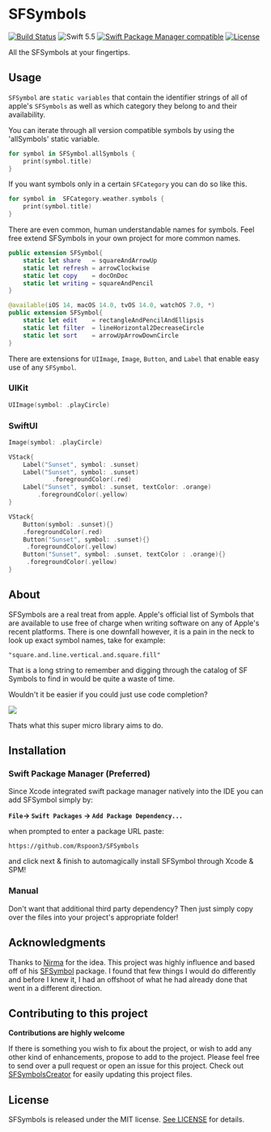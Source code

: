 # SFSymbols
[![Build Status](https://travis-ci.org/Nirma/SFSymbol.svg?branch=master)](https://travis-ci.org/Nirma/SFSymbol)
![Swift 5.5](https://img.shields.io/badge/Swift-5.5-orange.svg)
[![Swift Package Manager compatible](https://img.shields.io/badge/Swift%20Package%20Manager-compatible-purple.svg)](https://github.com/apple/swift-package-manager)
[![License](http://img.shields.io/:license-mit-blue.svg)](http://doge.mit-license.org)

All the SFSymbols at your fingertips.

## Usage 
`SFSymbol` are `static variables` that contain the identifier strings of all of apple's `SFSymbols` as well as which category they belong to and their availability.

You can iterate through all version compatible symbols by using the 'allSymbols' static variable.

```swift
for symbol in SFSymbol.allSymbols {
	print(symbol.title)
}
```


If you want symbols only in a certain `SFCategory` you can do so like this.

```swift
for symbol in  SFCategory.weather.symbols {
	print(symbol.title)
}
```


There are even common, human understandable names for symbols. Feel free extend SFSymbols in your own project for more common names.

```swift
public extension SFSymbol{
    static let share   = squareAndArrowUp
    static let refresh = arrowClockwise
    static let copy    = docOnDoc
    static let writing = squareAndPencil
}

@available(iOS 14, macOS 14.0, tvOS 14.0, watchOS 7.0, *)
public extension SFSymbol{
    static let edit    = rectangleAndPencilAndEllipsis
    static let filter  = lineHorizontal2DecreaseCircle
    static let sort    = arrowUpArrowDownCircle
}
```

There are extensions for `UIImage`, `Image`, `Button`, and `Label` that enable easy use of any `SFSymbol`.


### UIKit

```swift
UIImage(symbol: .playCircle)
```


### SwiftUI

```swift
Image(symbol: .playCircle)
```


```swift
VStack{
	Label("Sunset", symbol: .sunset)
	Label("Sunset", symbol: .sunset)
		    .foregroundColor(.red)
	Label("Sunset", symbol: .sunset, textColor: .orange)
        .foregroundColor(.yellow)
}
```


```swift
VStack{
	Button(symbol: .sunset){}
    .foregroundColor(.red)
	Button("Sunset", symbol: .sunset){}
     .foregroundColor(.yellow)
	Button("Sunset", symbol: .sunset, textColor : .orange){}
     .foregroundColor(.yellow)
}
```
                    
## About 
SFSymbols are a real treat from apple. Apple's official list of Symbols that are available to use free of charge when writing software on any of Apple's recent platforms. There is one downfall however, it is a pain in the neck to look up exact symbol names, take for example: 

`"square.and.line.vertical.and.square.fill"`

That is a long string to remember and digging through the catalog of SF Symbols to find in would be quite a waste of time.

Wouldn't it be easier if you could just use code completion?

![](https://media.giphy.com/media/jQ7lTLsv2poo2qLkUA/giphy.gif)

Thats what this super micro library aims to do.

## Installation 

### Swift Package Manager (Preferred)
Since Xcode integrated swift package manager natively into the IDE you can add SFSymbol simply by:

**`File`-> `Swift Packages` -> `Add Package Dependency...`**

when prompted to enter a package URL paste: 

`https://github.com/Rspoon3/SFSymbols` 


and click next & finish to automagically install SFSymbol through Xcode & SPM!

### Manual 
Don't want that additional third party dependency? Then just simply copy over the files into your project's appropriate folder!

## Acknowledgments

Thanks to [Nirma](https://github.com/Nirma) for the idea. This project was highly influence and based off of his [SFSymbol](https://github.com/Nirma/SFSymbol) package. I found that few things I would do differently and before I knew it, I had an offshoot of what he had already done that went in a different direction.

## Contributing to this project
**Contributions are highly welcome**

If there is something you wish to fix about the project, or wish to add any other kind of enhancements, propose to add to the project. Please feel free to send over a pull request 
or open an issue for this project. Check out [SFSymbolsCreator](https://github.com/Rspoon3/SFSymbolCreator) for easily updating this project files.

## License

SFSymbols is released under the MIT license. [See LICENSE](https://github.com/Rspoon3/SFSymbols/blob/main/LICENSE) for details.
